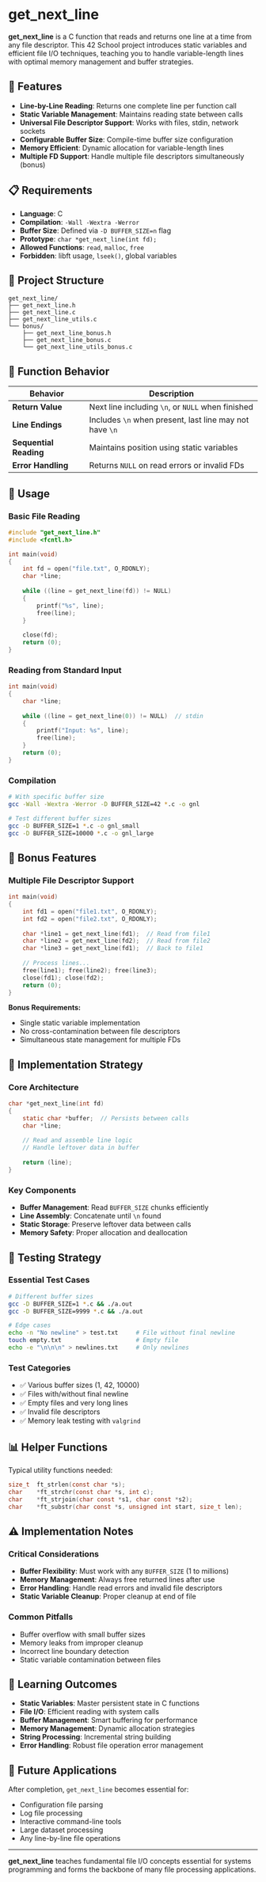 # get_next_line

**get_next_line** is a C function that reads and returns one line at a time from any file descriptor. This 42 School project introduces static variables and efficient file I/O techniques, teaching you to handle variable-length lines with optimal memory management and buffer strategies.

## 🚀 Features

- **Line-by-Line Reading**: Returns one complete line per function call
- **Static Variable Management**: Maintains reading state between calls
- **Universal File Descriptor Support**: Works with files, stdin, network sockets
- **Configurable Buffer Size**: Compile-time buffer size configuration
- **Memory Efficient**: Dynamic allocation for variable-length lines
- **Multiple FD Support**: Handle multiple file descriptors simultaneously (bonus)

## 📋 Requirements

- **Language**: C
- **Compilation**: `-Wall -Wextra -Werror`
- **Buffer Size**: Defined via `-D BUFFER_SIZE=n` flag
- **Prototype**: `char *get_next_line(int fd);`
- **Allowed Functions**: `read`, `malloc`, `free`
- **Forbidden**: libft usage, `lseek()`, global variables

## 📁 Project Structure

```
get_next_line/
├── get_next_line.h
├── get_next_line.c
├── get_next_line_utils.c
└── bonus/
    ├── get_next_line_bonus.h
    ├── get_next_line_bonus.c
    └── get_next_line_utils_bonus.c
```

## 🎯 Function Behavior

| Behavior | Description |
|----------|-------------|
| **Return Value** | Next line including `\n`, or `NULL` when finished |
| **Line Endings** | Includes `\n` when present, last line may not have `\n` |
| **Sequential Reading** | Maintains position using static variables |
| **Error Handling** | Returns `NULL` on read errors or invalid FDs |

## 🔧 Usage

### Basic File Reading
```c
#include "get_next_line.h"
#include <fcntl.h>

int main(void)
{
    int fd = open("file.txt", O_RDONLY);
    char *line;
    
    while ((line = get_next_line(fd)) != NULL)
    {
        printf("%s", line);
        free(line);
    }
    
    close(fd);
    return (0);
}
```

### Reading from Standard Input
```c
int main(void)
{
    char *line;
    
    while ((line = get_next_line(0)) != NULL)  // stdin
    {
        printf("Input: %s", line);
        free(line);
    }
    return (0);
}
```

### Compilation
```bash
# With specific buffer size
gcc -Wall -Wextra -Werror -D BUFFER_SIZE=42 *.c -o gnl

# Test different buffer sizes
gcc -D BUFFER_SIZE=1 *.c -o gnl_small
gcc -D BUFFER_SIZE=10000 *.c -o gnl_large
```

## 🎁 Bonus Features

### Multiple File Descriptor Support
```c
int main(void)
{
    int fd1 = open("file1.txt", O_RDONLY);
    int fd2 = open("file2.txt", O_RDONLY);
    
    char *line1 = get_next_line(fd1);  // Read from file1
    char *line2 = get_next_line(fd2);  // Read from file2
    char *line3 = get_next_line(fd1);  // Back to file1
    
    // Process lines...
    free(line1); free(line2); free(line3);
    close(fd1); close(fd2);
    return (0);
}
```

**Bonus Requirements:**
- Single static variable implementation
- No cross-contamination between file descriptors
- Simultaneous state management for multiple FDs

## 🔧 Implementation Strategy

### Core Architecture
```c
char *get_next_line(int fd)
{
    static char *buffer;  // Persists between calls
    char *line;
    
    // Read and assemble line logic
    // Handle leftover data in buffer
    
    return (line);
}
```

### Key Components
- **Buffer Management**: Read `BUFFER_SIZE` chunks efficiently
- **Line Assembly**: Concatenate until `\n` found
- **Static Storage**: Preserve leftover data between calls
- **Memory Safety**: Proper allocation and deallocation

## 🧪 Testing Strategy

### Essential Test Cases
```bash
# Different buffer sizes
gcc -D BUFFER_SIZE=1 *.c && ./a.out
gcc -D BUFFER_SIZE=9999 *.c && ./a.out

# Edge cases
echo -n "No newline" > test.txt     # File without final newline
touch empty.txt                     # Empty file
echo -e "\n\n\n" > newlines.txt     # Only newlines
```

### Test Categories
- ✅ Various buffer sizes (1, 42, 10000)
- ✅ Files with/without final newline
- ✅ Empty files and very long lines
- ✅ Invalid file descriptors
- ✅ Memory leak testing with `valgrind`

## 📊 Helper Functions

Typical utility functions needed:
```c
size_t  ft_strlen(const char *s);
char    *ft_strchr(const char *s, int c);
char    *ft_strjoin(char const *s1, char const *s2);
char    *ft_substr(char const *s, unsigned int start, size_t len);
```

## ⚠️ Implementation Notes

### Critical Considerations
- **Buffer Flexibility**: Must work with any `BUFFER_SIZE` (1 to millions)
- **Memory Management**: Always free returned lines after use
- **Error Handling**: Handle read errors and invalid file descriptors
- **Static Variable Cleanup**: Proper cleanup at end of file

### Common Pitfalls
- Buffer overflow with small buffer sizes
- Memory leaks from improper cleanup
- Incorrect line boundary detection
- Static variable contamination between files

## 🎯 Learning Outcomes

- **Static Variables**: Master persistent state in C functions
- **File I/O**: Efficient reading with system calls
- **Buffer Management**: Smart buffering for performance
- **Memory Management**: Dynamic allocation strategies
- **String Processing**: Incremental string building
- **Error Handling**: Robust file operation error management

## 🔄 Future Applications

After completion, `get_next_line` becomes essential for:
- Configuration file parsing
- Log file processing
- Interactive command-line tools
- Large dataset processing
- Any line-by-line file operations

---

**get_next_line** teaches fundamental file I/O concepts essential for systems programming and forms the backbone of many file processing applications.
